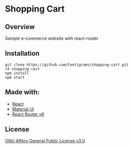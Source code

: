# Shopping Cart

## Overview

Sample e-commerce website with react-router

## Installation

```shell
git clone https://github.com/Centigrams/shopping-cart.git
cd shopping-cart
npm install
npm start
```

## Made with:

- [React](https://reactjs.org/)
- [Material UI](https://mui.com/)
- [React Router v6](https://reactrouter.com/)

## License

[GNU Affero General Public License v3.0](https://www.gnu.org/licenses/agpl-3.0.en.html)